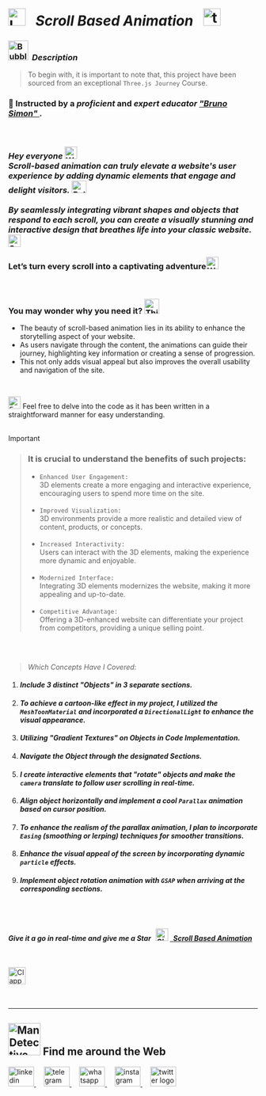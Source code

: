 # <img src="https://raw.githubusercontent.com/Tarikul-Islam-Anik/Telegram-Animated-Emojis/main/Objects/Laptop.webp" alt="Laptop" width="35" /> &nbsp; _Scroll Based Animation_ &nbsp; <img src="https://skillicons.dev/icons?i=threejs" height="35" alt="threejs logo"  />

<!----------------------------------------- Description ---------------------------------------->
### <img src="https://raw.githubusercontent.com/Tarikul-Islam-Anik/Animated-Fluent-Emojis/master/Emojis/Symbols/Bubbles.png" alt="Bubbles" width="40" height="40" />&nbsp; _Description_

> To begin with, it is important to note that, this project have been sourced from an exceptional `Three.js Journey` Course. <br/>
 
### 👤 Instructed by a _proficient_ and _expert educator_ <a href="https://threejs-journey.com/" target="_blank"> _"Bruno Simon"_ </a>. 

 <br/>

### _Hey everyone_ <img src="https://raw.githubusercontent.com/Tarikul-Islam-Anik/Animated-Fluent-Emojis/master/Emojis/Hand%20gestures/Waving%20Hand%20Medium%20Skin%20Tone.png" alt="Waving Hand Medium Skin Tone" width="25" height="25" /> <br/> _Scroll-based animation can truly elevate a website's user experience by adding dynamic elements that engage and delight visitors. <img src="https://raw.githubusercontent.com/Tarikul-Islam-Anik/Animated-Fluent-Emojis/master/Emojis/Travel%20and%20places/Roller%20Coaster.png" alt="Roller Coaster" width="30" height="25" /> <br/><br/> By seamlessly integrating vibrant shapes and objects that respond to each scroll, you can create a visually stunning and interactive design that breathes life into your classic website._ <img src="https://raw.githubusercontent.com/Tarikul-Islam-Anik/Animated-Fluent-Emojis/master/Emojis/Smilies/Smirking%20Face.png" alt="Smirking Face" width="25" height="25" /> <br/><br/>  Let’s turn every scroll into a captivating adventure<img src="https://raw.githubusercontent.com/Tarikul-Islam-Anik/Animated-Fluent-Emojis/master/Emojis/Symbols/White%20Exclamation%20Mark.png" alt="White Exclamation Mark" width="25" height="25" />
<br/>

### You may wonder why you need it? <img src="https://raw.githubusercontent.com/Tarikul-Islam-Anik/Animated-Fluent-Emojis/master/Emojis/Smilies/Thinking%20Face.png" alt="Thinking Face" width="30" height="30" />
- The beauty of scroll-based animation lies in its ability to enhance the storytelling aspect of your website.
- As users navigate through the content, the animations can guide their journey, highlighting key information or creating a sense of progression.
- This not only adds visual appeal but also improves the overall usability and navigation of the site.

<br/>

<img src="https://raw.githubusercontent.com/Tarikul-Islam-Anik/Animated-Fluent-Emojis/master/Emojis/Hand%20gestures/Eyes.png" alt="Eyes" width="25" height="25" /> Feel free to delve into the code as it has been written in a straightforward manner for easy understanding.
<br/> <br/> 

> [!IMPORTANT]
>> ### It is crucial to understand the benefits of such projects:
>> - `Enhanced User Engagement:` <br/> 3D elements create a more engaging and interactive experience, encouraging users to spend more time on the site.  <br/>  <br/> 
>> - `Improved Visualization:` <br/> 3D environments provide a more realistic and detailed view of content, products, or concepts.  <br/>  <br/> 
>> - `Increased Interactivity:` <br/> Users can interact with the 3D elements, making the experience more dynamic and enjoyable.  <br/>  <br/> 
>> - `Modernized Interface:` <br/> Integrating 3D elements modernizes the website, making it more appealing and up-to-date.  <br/>  <br/> 
>> - `Competitive Advantage:` <br/> Offering a 3D-enhanced website can differentiate your project from competitors, providing a unique selling point.


<br/><br/>

> _Which Concepts Have I Covered_: <br/>

01. _<h4>Include 3 distinct "Objects" in 3 separate sections.</h4>_
02. _<h4>To achieve a cartoon-like effect in my project, I utilized the ` MeshToonMaterial ` and incorporated a ` DirectionalLight ` to enhance the visual appearance.</h4>_
03. _<h4>Utilizing "Gradient Textures" on Objects in Code Implementation.</h4>_
04. _<h4>Navigate the Object through the designated Sections.</h4>_
05. _<h4>I create interactive elements that "rotate" objects and make the ` camera ` translate to follow user scrolling in real-time.</h4>_
06. _<h4>Align object horizontally and implement a cool ` Parallax ` animation based on cursor position.</h4>_
07. _<h4>To enhance the realism of the parallax animation, I plan to incorporate ` Easing `  (smoothing or lerping) techniques for smoother transitions.</h4>_
08. _<h4>Enhance the visual appeal of the screen by incorporating dynamic ` particle ` effects.</h4>_
09. _<h4>Implement object rotation animation with ` GSAP ` when arriving at the corresponding sections.</h4>_

<br/><br/>

<!-------- try it live -------->
#### _Give it a go in real-time and give me a Star_ &nbsp; <img src="https://raw.githubusercontent.com/Tarikul-Islam-Anik/Animated-Fluent-Emojis/master/Emojis/Travel%20and%20places/Glowing%20Star.png" alt="Glowing Star" width="25"  /> <a href="" target="_blank"> &nbsp; _Scroll Based Animation_ </a> 

<br/>

<!--------- Video --------->
<img src="https://raw.githubusercontent.com/Tarikul-Islam-Anik/Telegram-Animated-Emojis/main/Objects/Clapper%20Board.webp" alt="Clapper Board" width="35" /> &nbsp; 



  <br/> 

***

<!--======================= Social Media ===========================-->
 ## <img src="https://raw.githubusercontent.com/Tarikul-Islam-Anik/Animated-Fluent-Emojis/master/Emojis/People%20with%20professions/Man%20Detective%20Light%20Skin%20Tone.png" alt="Man Detective Light Skin Tone" width="65" /> Find me around the Web  
<a href="https://www.linkedin.com/in/shahramshakiba/" target="_blank">
    <img src="https://raw.githubusercontent.com/maurodesouza/profile-readme-generator/master/src/assets/icons/social/linkedin/default.svg" width="52" height="40" alt="linkedin logo"  />
  </a> &nbsp;&nbsp;&nbsp;
  <a href="https://t.me/ShahramShakibaa" target="_blank">
    <img src="https://raw.githubusercontent.com/maurodesouza/profile-readme-generator/master/src/assets/icons/social/telegram/default.svg" width="52" height="40" alt="telegram logo"  />
  </a> &nbsp;&nbsp;&nbsp;
  <a href="https://wa.me/message/LM2IMM3ABZ7ZM1" target="_blank">
    <img src="https://raw.githubusercontent.com/maurodesouza/profile-readme-generator/master/src/assets/icons/social/whatsapp/default.svg" width="52" height="40" alt="whatsapp logo"  />
  </a> &nbsp;&nbsp;&nbsp;
  <a href="https://instagram.com/shahram.shakibaa?igshid=MzNlNGNkZWQ4Mg==" target="_blank">
    <img src="https://raw.githubusercontent.com/maurodesouza/profile-readme-generator/master/src/assets/icons/social/instagram/default.svg" width="52" height="40" alt="instagram logo"  />
  </a> &nbsp;&nbsp;&nbsp;
  <a href="https://twitter.com/ShahramShakibaa" target="_blank">
    <img src="https://raw.githubusercontent.com/maurodesouza/profile-readme-generator/master/src/assets/icons/social/twitter/default.svg" width="52" height="40" alt="twitter logo"  />
  </a>
